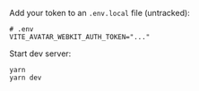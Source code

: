Add your token to an `.env.local` file (untracked):

```env
# .env
VITE_AVATAR_WEBKIT_AUTH_TOKEN="..."
```

Start dev server:

```
yarn
yarn dev
```
